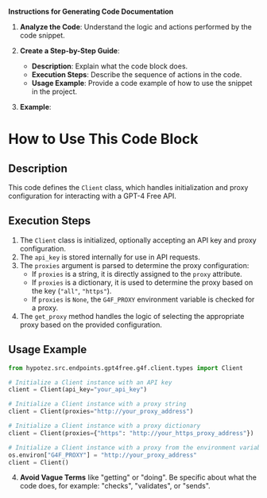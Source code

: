 **Instructions for Generating Code Documentation**

1. **Analyze the Code**: Understand the logic and actions performed by the code snippet.

2. **Create a Step-by-Step Guide**:
    - **Description**: Explain what the code block does.
    - **Execution Steps**: Describe the sequence of actions in the code.
    - **Usage Example**: Provide a code example of how to use the snippet in the project.

3. **Example**:

How to Use This Code Block
=========================================================================================

Description
-------------------------
This code defines the `Client` class, which handles initialization and proxy configuration for interacting with a GPT-4 Free API.

Execution Steps
-------------------------
1. The `Client` class is initialized, optionally accepting an API key and proxy configuration.
2. The `api_key` is stored internally for use in API requests.
3. The `proxies` argument is parsed to determine the proxy configuration:
    - If `proxies` is a string, it is directly assigned to the `proxy` attribute.
    - If `proxies` is a dictionary, it is used to determine the proxy based on the key (`"all"`, `"https"`).
    - If `proxies` is `None`, the `G4F_PROXY` environment variable is checked for a proxy.
4. The `get_proxy` method handles the logic of selecting the appropriate proxy based on the provided configuration.

Usage Example
-------------------------

```python
from hypotez.src.endpoints.gpt4free.g4f.client.types import Client

# Initialize a Client instance with an API key
client = Client(api_key="your_api_key")

# Initialize a Client instance with a proxy string
client = Client(proxies="http://your_proxy_address")

# Initialize a Client instance with a proxy dictionary
client = Client(proxies={"https": "http://your_https_proxy_address"})

# Initialize a Client instance with a proxy from the environment variable
os.environ["G4F_PROXY"] = "http://your_proxy_address"
client = Client() 
```

4. **Avoid Vague Terms** like "getting" or "doing". Be specific about what the code does, for example: "checks", "validates", or "sends".